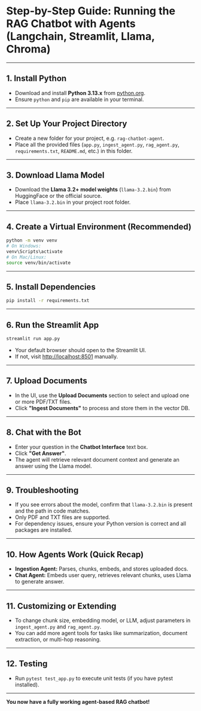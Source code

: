# Step-by-Step Guide: Running the RAG Chatbot with Agents (Langchain, Streamlit, Llama, Chroma)

---

## 1. **Install Python**

- Download and install **Python 3.13.x** from [python.org](https://www.python.org/downloads/).
- Ensure `python` and `pip` are available in your terminal.

---

## 2. **Set Up Your Project Directory**

- Create a new folder for your project, e.g. `rag-chatbot-agent`.
- Place all the provided files (`app.py`, `ingest_agent.py`, `rag_agent.py`, `requirements.txt`, `README.md`, etc.) in this folder.

---

## 3. **Download Llama Model**

- Download the **Llama 3.2+ model weights** (`llama-3.2.bin`) from HuggingFace or the official source.
- Place `llama-3.2.bin` in your project root folder.

---

## 4. **Create a Virtual Environment (Recommended)**

```bash
python -m venv venv
# On Windows:
venv\Scripts\activate
# On Mac/Linux:
source venv/bin/activate
```

---

## 5. **Install Dependencies**

```bash
pip install -r requirements.txt
```

---

## 6. **Run the Streamlit App**

```bash
streamlit run app.py
```
- Your default browser should open to the Streamlit UI.
- If not, visit [http://localhost:8501](http://localhost:8501) manually.

---

## 7. **Upload Documents**

- In the UI, use the **Upload Documents** section to select and upload one or more PDF/TXT files.
- Click **"Ingest Documents"** to process and store them in the vector DB.

---

## 8. **Chat with the Bot**

- Enter your question in the **Chatbot Interface** text box.
- Click **"Get Answer"**.
- The agent will retrieve relevant document context and generate an answer using the Llama model.

---

## 9. **Troubleshooting**

- If you see errors about the model, confirm that `llama-3.2.bin` is present and the path in code matches.
- Only PDF and TXT files are supported.
- For dependency issues, ensure your Python version is correct and all packages are installed.

---

## 10. **How Agents Work (Quick Recap)**

- **Ingestion Agent:** Parses, chunks, embeds, and stores uploaded docs.
- **Chat Agent:** Embeds user query, retrieves relevant chunks, uses Llama to generate answer.

---

## 11. **Customizing or Extending**

- To change chunk size, embedding model, or LLM, adjust parameters in `ingest_agent.py` and `rag_agent.py`.
- You can add more agent tools for tasks like summarization, document extraction, or multi-hop reasoning.

---

## 12. **Testing**

- Run `pytest test_app.py` to execute unit tests (if you have pytest installed).

---

**You now have a fully working agent-based RAG chatbot!**